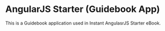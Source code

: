 AngularJS Starter (Guidebook App)
=================================

This is a Guidebook application used in Instant AngulasrJS Starter eBook.
